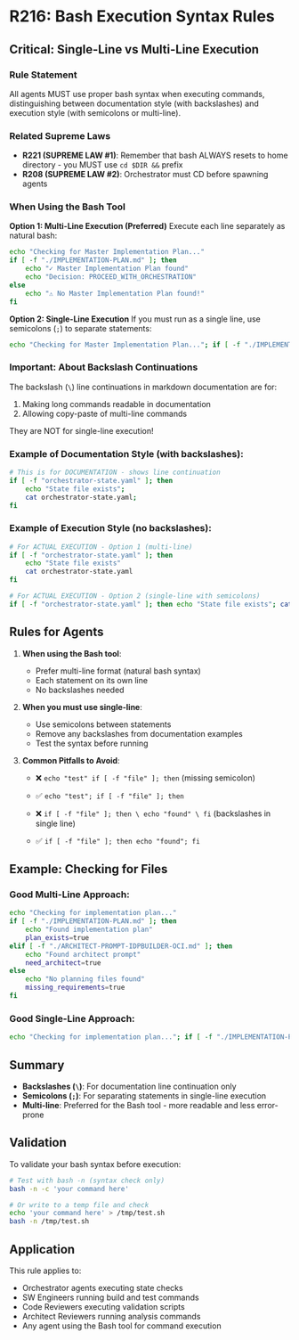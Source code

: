 # R216: Bash Execution Syntax Rules

## Critical: Single-Line vs Multi-Line Execution

### Rule Statement
All agents MUST use proper bash syntax when executing commands, distinguishing between documentation style (with backslashes) and execution style (with semicolons or multi-line).

### Related Supreme Laws
- **R221 (SUPREME LAW #1)**: Remember that bash ALWAYS resets to home directory - you MUST use `cd $DIR &&` prefix
- **R208 (SUPREME LAW #2)**: Orchestrator must CD before spawning agents

### When Using the Bash Tool

**Option 1: Multi-Line Execution (Preferred)**
Execute each line separately as natural bash:
```bash
echo "Checking for Master Implementation Plan..."
if [ -f "./IMPLEMENTATION-PLAN.md" ]; then
    echo "✓ Master Implementation Plan found"
    echo "Decision: PROCEED_WITH_ORCHESTRATION"
else
    echo "⚠️ No Master Implementation Plan found!"
fi
```

**Option 2: Single-Line Execution**
If you must run as a single line, use semicolons (`;`) to separate statements:
```bash
echo "Checking for Master Implementation Plan..."; if [ -f "./IMPLEMENTATION-PLAN.md" ]; then echo "✓ Master Implementation Plan found"; echo "Decision: PROCEED_WITH_ORCHESTRATION"; else echo "⚠️ No Master Implementation Plan found!"; fi
```

### Important: About Backslash Continuations

The backslash (`\`) line continuations in markdown documentation are for:
1. Making long commands readable in documentation
2. Allowing copy-paste of multi-line commands

They are NOT for single-line execution!

### Example of Documentation Style (with backslashes):
```bash
# This is for DOCUMENTATION - shows line continuation
if [ -f "orchestrator-state.yaml" ]; then 
    echo "State file exists"; 
    cat orchestrator-state.yaml; 
fi
```

### Example of Execution Style (no backslashes):
```bash
# For ACTUAL EXECUTION - Option 1 (multi-line)
if [ -f "orchestrator-state.yaml" ]; then
    echo "State file exists"
    cat orchestrator-state.yaml
fi

# For ACTUAL EXECUTION - Option 2 (single-line with semicolons)
if [ -f "orchestrator-state.yaml" ]; then echo "State file exists"; cat orchestrator-state.yaml; fi
```

## Rules for Agents

1. **When using the Bash tool**: 
   - Prefer multi-line format (natural bash syntax)
   - Each statement on its own line
   - No backslashes needed

2. **When you must use single-line**:
   - Use semicolons between statements
   - Remove any backslashes from documentation examples
   - Test the syntax before running

3. **Common Pitfalls to Avoid**:
   - ❌ `echo "test" if [ -f "file" ]; then` (missing semicolon)
   - ✅ `echo "test"; if [ -f "file" ]; then`
   
   - ❌ `if [ -f "file" ]; then \ echo "found" \ fi` (backslashes in single line)
   - ✅ `if [ -f "file" ]; then echo "found"; fi`

## Example: Checking for Files

### Good Multi-Line Approach:
```bash
echo "Checking for implementation plan..."
if [ -f "./IMPLEMENTATION-PLAN.md" ]; then
    echo "Found implementation plan"
    plan_exists=true
elif [ -f "./ARCHITECT-PROMPT-IDPBUILDER-OCI.md" ]; then
    echo "Found architect prompt"
    need_architect=true
else
    echo "No planning files found"
    missing_requirements=true
fi
```

### Good Single-Line Approach:
```bash
echo "Checking for implementation plan..."; if [ -f "./IMPLEMENTATION-PLAN.md" ]; then echo "Found implementation plan"; plan_exists=true; elif [ -f "./ARCHITECT-PROMPT-IDPBUILDER-OCI.md" ]; then echo "Found architect prompt"; need_architect=true; else echo "No planning files found"; missing_requirements=true; fi
```

## Summary

- **Backslashes (`\`)**: For documentation line continuation only
- **Semicolons (`;`)**: For separating statements in single-line execution
- **Multi-line**: Preferred for the Bash tool - more readable and less error-prone

## Validation

To validate your bash syntax before execution:
```bash
# Test with bash -n (syntax check only)
bash -n -c 'your command here'

# Or write to a temp file and check
echo 'your command here' > /tmp/test.sh
bash -n /tmp/test.sh
```

## Application

This rule applies to:
- Orchestrator agents executing state checks
- SW Engineers running build and test commands
- Code Reviewers executing validation scripts
- Architect Reviewers running analysis commands
- Any agent using the Bash tool for command execution
